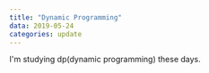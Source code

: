 ```yaml
---
title: "Dynamic Programming"
data: 2019-05-24
categories: update
---
```

I'm studying dp(dynamic programming) these days.
